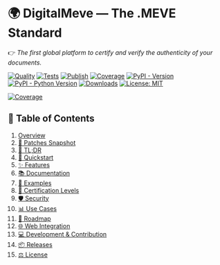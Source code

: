 # 🌍 DigitalMeve — The .MEVE Standard

👉 *The first global platform to certify and verify the authenticity of your documents.*

[![Quality](https://github.com/BACOUL/digitalmeve/actions/workflows/quality.yml/badge.svg?branch=main)](https://github.com/BACOUL/digitalmeve/actions/workflows/quality.yml)
[![Tests](https://github.com/BACOUL/digitalmeve/actions/workflows/tests.yml/badge.svg?branch=main)](https://github.com/BACOUL/digitalmeve/actions/workflows/tests.yml)
[![Publish](https://github.com/BACOUL/digitalmeve/actions/workflows/publish.yml/badge.svg?branch=main)](https://github.com/BACOUL/digitalmeve/actions/workflows/publish.yml)
[![Coverage](https://img.shields.io/badge/coverage-90%25-brightgreen.svg)](https://codecov.io/gh/BACOUL/digitalmeve)
[![PyPI - Version](https://img.shields.io/pypi/v/digitalmeve.svg?label=DigitalMeve&logo=pypi)](https://pypi.org/project/digitalmeve/)
[![PyPI - Python Version](https://img.shields.io/pypi/pyversions/digitalmeve.svg?logo=python&label=Python)](https://pypi.org/project/digitalmeve/)
[![Downloads](https://pepy.tech/badge/digitalmeve)](https://pepy.tech/project/digitalmeve)
[![License: MIT](https://img.shields.io/badge/License-MIT-green.svg)](LICENSE)

[![Coverage](./coverage.svg)](./coverage.svg)


## 📑 Table of Contents

1. [Overview](#1-overview)  
2. [🚀 Patches Snapshot](#2--patches-snapshot-already-implemented)  
3. [📖 TL;DR](#3--tldr)  
4. [🔧 Quickstart](#4--unified-quickstart-install--cli--python)  
5. [✨ Features](#5--features-highlights)  
6. [📚 Documentation](#6--documentation)  
7. [🧪 Examples](#7--examples-runnable)  
8. [🔑 Certification Levels](#8--certification-levels)  
9. [🛡 Security](#9--security)  
10. [📊 Use Cases](#10--use-cases)  
11. [🚀 Roadmap](#11--roadmap-snapshot)  
12. [🌐 Web Integration](#12--web-integration-planned)  
13. [💻 Development & Contribution](#13--development--contribution)  
14. [📦 Releases](#14--releases)  
15. [⚖ License](#15--license)
